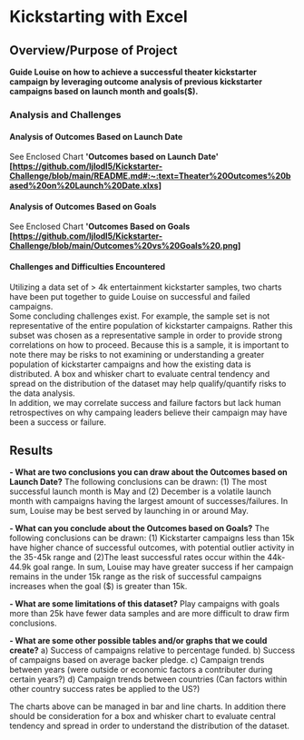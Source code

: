 
# **Kickstarting with Excel**

## Overview/Purpose of Project
**Guide Louise on how to achieve a successful theater kickstarter campaign by leveraging outcome analysis of previous kickstarter campaigns based on launch month and goals($).** 

### Analysis and Challenges
#### Analysis of Outcomes Based on Launch Date
See Enclosed Chart **'Outcomes based on Launch Date'** **[https://github.com/ljlodl5/Kickstarter-Challenge/blob/main/README.md#:~:text=Theater%20Outcomes%20based%20on%20Launch%20Date.xlxs]**

#### Analysis of Outcomes Based on Goals
See Enclosed Chart **'Outcomes Based on Goals** **[https://github.com/ljlodl5/Kickstarter-Challenge/blob/main/Outcomes%20vs%20Goals%20.png]**

#### Challenges and Difficulties Encountered
Utilizing a data set of > 4k entertainment kickstarter samples, two charts have been put together to guide Louise on successful and failed campaigns.  
Some concluding challenges exist. For example, the sample set is not representative of the entire population of kickstarter campaigns. Rather this subset was chosen as a representative sample in order to provide strong correlations on how to proceed. 
Because this is a sample, it is important to note there may be risks to not examining or understanding a greater population of kickstarter campaigns and how the existing data is distributed. A box and whisker chart to evaluate central tendency and spread on the distribution of the dataset may help qualify/quantify risks to the data analysis.    
In addition, we may correlate success and failure factors but lack human retrospectives on why campaing leaders believe their campaign may have been a success or failure. 

## Results

**- What are two conclusions you can draw about the Outcomes based on Launch Date?**
The following conclusions can be drawn: (1) The most successful launch month is May and (2) December is a volatile launch month with campaigns having the largest amount of successes/failures. In sum, Louise may be best served by launching in or around May.  

**- What can you conclude about the Outcomes based on Goals?**
The following conclusions can be drawn: (1) Kickstarter campaigns less than 15k have higher chance of successful outcomes, with potential outlier activity in the 35-45k range and (2)The least successful rates occur within the 44k-44.9k goal range. 
In sum, Louise may have greater success if her campaign remains in the under 15k range as the risk of successful campaigns increases when the goal ($) is greater than 15k. 

**- What are some limitations of this dataset?**
Play campaigns with goals more than 25k have fewer data samples and are more difficult to draw firm conclusions.   

**- What are some other possible tables and/or graphs that we could create?**
a) Success of campaigns relative to percentage funded.
b) Success of campaigns based on average backer pledge.
c) Campaign trends between years (were outside or economic factors a contributer during certain years?)
d) Campaign trends between countries (Can factors within other country success rates be applied to the US?) 

The charts above can be managed in bar and line charts. 
In addition there should be consideration for a box and whisker chart to evaluate central tendency and spread in order to understand the distribution of the dataset. 

